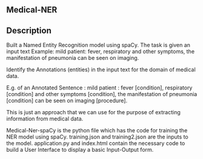 ## Medical-NER

## Description

Built a Named Entity Recognition model using spaCy.
The task is given an input text
Example: mild patient: fever, respiratory and other symptoms, the manifestation of pneumonia can be seen on
imaging.

Identify the Annotations (entities) in the input text for the domain of medical data.

E.g. of an Annotated Sentence : mild patient : fever [condition], respiratory [condition] and other symptoms [condition], the
manifestation of pneumonia [condition] can be seen on imaging [procedure].

This is just an approach that we can use for the purpose of extracting information from medical data.


Medical-Ner-spaCy is the python file which has the code for training the NER model using spaCy.
training.json and training2.json are the inputs to the model. 
application.py and index.html contain the necessary code to build a User Interface to display a basic Input-Output form.
